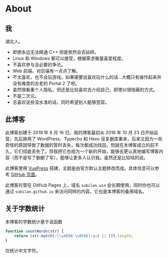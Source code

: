 # About

## 我

湖北人。

- 即使永远无法精通 C++ 但是依然会去钻研。
- Linux 和 Windows 都可以接受，根据需求衡量喜爱程度。
- 不喜欢参与没必要的争论。
- Web 前端，对后端有一点点了解。
- 不太喜欢，也不会玩游戏。如果硬要说喜欢玩什么的话...大概只有操作起来并没有难度的古老的 Portal 2 了吧。
- 虽然很看重个人隐私，但还是比较喜欢去介绍自己，即使以很隐蔽的方式。
- 不是二次元。
- 总喜欢说些没水准的话，同时希望别人能够宽容。


## 此博客

此博客创建于 2019 年 8 月 16 日。我的博客最初从 2016 年 10 月 23 日开始运营，先后换用了 WordPress、Typecho 和 Hexo 反复删库重来，后来又因为一些奇怪的原因导致了数据的暂时丢失，每次都成功找回，但就在本博客成立的前不久，它们彻底丢失了。但我把它也视为一个新的开始，能够去更认真地编写博客内容（而不是写了删删了写），能够让更多人认识我。虽然还是比较咕的说。

此博客使用 [VuePress](//vuepress.vuejs.org) 搭建，主题是由官方默认主题修改而成。具体信息可以参考 [GitHub 页面](//github.com/Subilan/subilan.github.io)。

此博客托管在 GitHub Pages 上，域名 `subilan.win` 会长期使用，同时你也可以通过 `subilan.github.io` 来访问同样的内容，它也是本博客的备用域名。

## 关于字数统计

本博客的字数统计基于该函数

```javascript
function countWords(str) {
	return (str.match(/[\u4E00-\u9FA5]/gu) || []).length;
}
```

仅统计中文字符。
